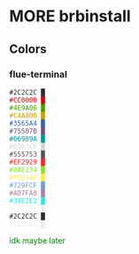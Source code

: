 # MORE brbinstall

## Colors

### flue-terminal
<code style="color:#2C2C2C">#2C2C2C █</code>  
<code style="color:#CC0000">#CC0000 █</code>  
<code style="color:#4E9A06">#4E9A06 █</code>  
<code style="color:#C4A000">#C4A000 █</code>  
<code style="color:#3565A4">#3565A4 █</code>  
<code style="color:#75507B">#75507B █</code>  
<code style="color:#06989A">#06989A █</code>  
<code style="color:#D3D7CF">#D3D7CF █</code>  
<code style="color:#555753">#555753 █</code>  
<code style="color:#EF2929">#EF2929 █</code>  
<code style="color:#8AE234">#8AE234 █</code>  
<code style="color:#FCE94F">#FCE94F █</code>  
<code style="color:#729FCF">#729FCF █</code>  
<code style="color:#AD7FA8">#AD7FA8 █</code>  
<code style="color:#34E2E2">#34E2E2 █</code>  
<code style="color:#EEEEEC">#EEEEEC █</code>  
<code style="color:#2C2C2C">#2C2C2C █</code>  
<code style="color:#EEEEEC">#EEEEEC █</code>  

<span style="color: green"> idk maybe later </span>
